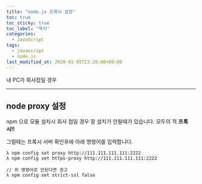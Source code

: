 ```yaml
---
title: "node.js 프록시 설정"
toc: true
toc_sticky: true
toc_label: "목차"
categories:
  - JavaScript
tags:
  - javascript
  - node.js
last_modified_at: 2020-01-05T23:20:00+09:00
---
```

내 PC가 회사컴일 경우

---
## node proxy 설정

npm 으로 모듈 설치시 회사 컴일 경우 잘 설치가 안될때가 있습니다. 모두의 적 **프록시!!**

그럴때는 프록시 서버 확인후에 아래 명령어를 입력합니다.

```
λ npm config set proxy http://111.111.111.111:2222
λ npm config set https-proxy http://111.111.111.111:2222

// 위 명령어로 안된다면 권고
λ npm config set strict-ssl false
```